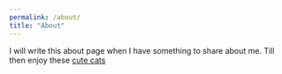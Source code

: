 ```yaml
---
permalink: /about/
title: "About"
---
```


I will write this about page when I have something to share about me. Till then enjoy these [cute cats](https://unsplash.com/s/photos/cute-cat)
